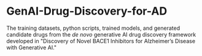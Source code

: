 # GenAI-Drug-Discovery-for-AD
The training datasets, python scripts, trained models, and generated candidate drugs from the *de novo* generative AI drug discovery framework developed in "Discovery of Novel BACE1 Inhibitors for Alzheimer’s Disease with Generative AI."
